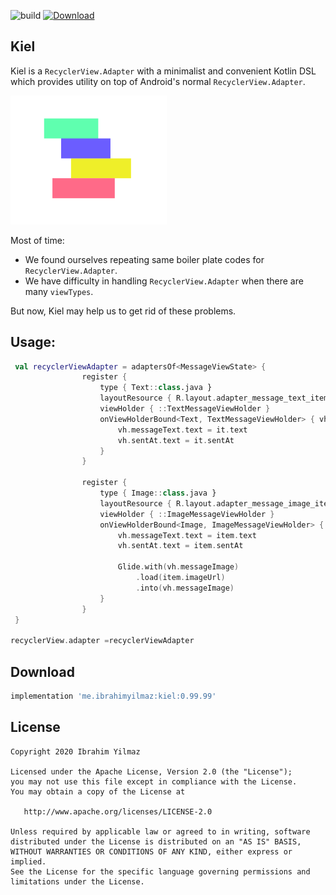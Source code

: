 ![build](https://github.com/ibrahimyilmaz/kiel/workflows/build/badge.svg)
[ ![Download](https://api.bintray.com/packages/ibrahimyilmaz/kiel/kiel/images/download.svg) ](https://bintray.com/ibrahimyilmaz/kiel/kiel/_latestVersion)

Kiel
-----
Kiel is a `RecyclerView.Adapter` with a minimalist and convenient Kotlin DSL which provides utility on top of Android's normal `RecyclerView.Adapter`.

<img alt="kiel_icon" src="art/kiel_icon.svg" width="250"> 

Most of time:
- We found ourselves  repeating same boiler plate codes for `RecyclerView.Adapter`.
- We have difficulty in handling `RecyclerView.Adapter` when there are many `viewTypes`.

But now, Kiel may help us to get rid of these problems.

Usage:
-----

```kt
 val recyclerViewAdapter = adaptersOf<MessageViewState> {
                register {
                    type { Text::class.java }
                    layoutResource { R.layout.adapter_message_text_item }
                    viewHolder { ::TextMessageViewHolder }
                    onViewHolderBound<Text, TextMessageViewHolder> { vh, _, it ->
                        vh.messageText.text = it.text
                        vh.sentAt.text = it.sentAt
                    }
                }

                register {
                    type { Image::class.java }
                    layoutResource { R.layout.adapter_message_image_item }
                    viewHolder { ::ImageMessageViewHolder }
                    onViewHolderBound<Image, ImageMessageViewHolder> { vh, _, item ->
                        vh.messageText.text = item.text
                        vh.sentAt.text = item.sentAt

                        Glide.with(vh.messageImage)
                            .load(item.imageUrl)
                            .into(vh.messageImage)
                    }
                }
 }

recyclerView.adapter =recyclerViewAdapter
```

Download
--------

```groovy
implementation 'me.ibrahimyilmaz:kiel:0.99.99'
```

License
-------
```
Copyright 2020 Ibrahim Yilmaz

Licensed under the Apache License, Version 2.0 (the "License");
you may not use this file except in compliance with the License.
You may obtain a copy of the License at

   http://www.apache.org/licenses/LICENSE-2.0

Unless required by applicable law or agreed to in writing, software
distributed under the License is distributed on an "AS IS" BASIS,
WITHOUT WARRANTIES OR CONDITIONS OF ANY KIND, either express or implied.
See the License for the specific language governing permissions and
limitations under the License.
```

